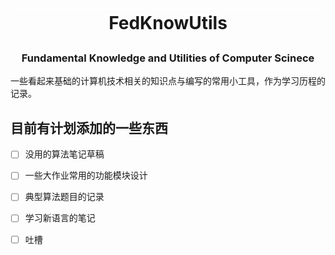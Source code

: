 # <div align="center" style="border:1px solid white;padding:5px">FedKnowUtils</div>
### <div align="center">Fundamental Knowledge and Utilities of Computer Scinece</div>
一些看起来基础的计算机技术相关的知识点与编写的常用小工具，作为学习历程的记录。

## 目前有计划添加的一些东西

-[ ] 没用的算法笔记草稿
-[ ] 一些大作业常用的功能模块设计
-[ ] 典型算法题目的记录
-[ ] 学习新语言的笔记
-[ ] 吐槽


